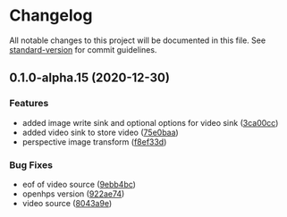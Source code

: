 # Changelog

All notable changes to this project will be documented in this file. See [standard-version](https://github.com/conventional-changelog/standard-version) for commit guidelines.

## 0.1.0-alpha.15 (2020-12-30)


### Features

* added image write sink and optional options for video sink ([3ca00cc](https://github.com/OpenHPS/openhps-opencv/commit/3ca00ccbc1234e6ff013128372e758d101748301))
* added video sink to store video ([75e0baa](https://github.com/OpenHPS/openhps-opencv/commit/75e0baa71ac3baec31cab4493a591970c6de62f7))
* perspective image transform ([f8ef33d](https://github.com/OpenHPS/openhps-opencv/commit/f8ef33dde59ee7a1fd32c40a43797f3054dcd79b))


### Bug Fixes

* eof of video source ([9ebb4bc](https://github.com/OpenHPS/openhps-opencv/commit/9ebb4bc106d19bee5d23a347193580d88ec7ee75))
* openhps version ([922ae74](https://github.com/OpenHPS/openhps-opencv/commit/922ae74b5b33e7f99282aabd69430f37df36bc7c))
* video source ([8043a9e](https://github.com/OpenHPS/openhps-opencv/commit/8043a9ef605464a39e2a481c321411fb8e9d8dc8))
